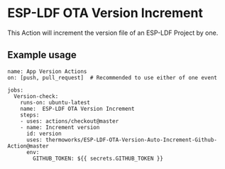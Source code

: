 # ESP-LDF OTA Version Increment

This Action will increment the version file of an ESP-LDF Project by one.

## Example usage

```
name: App Version Actions
on: [push, pull_request]  # Recommended to use either of one event

jobs:
  Version-check:
    runs-on: ubuntu-latest
    name:  ESP-LDF OTA Version Increment
    steps:
    - uses: actions/checkout@master
    - name: Increment version
      id: version
      uses: thermoworks/ESP-LDF-OTA-Version-Auto-Increment-Github-Action@master
      env:
        GITHUB_TOKEN: ${{ secrets.GITHUB_TOKEN }}
```
